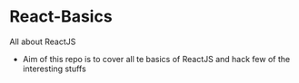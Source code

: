 # React-Basics
All about ReactJS
- Aim of this repo is to cover all te basics of ReactJS and hack few of the interesting stuffs
